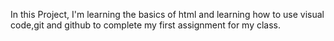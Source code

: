 In this Project, I'm learning the basics of html and learning how to use visual code,git and github to complete my first assignment for my class. 
